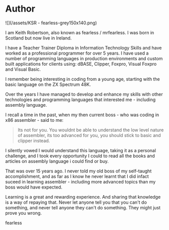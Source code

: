 # Author

![](/assets/KSR - fearless-grey150x140.png)

I am Keith Robertson, also known as fearless / mrfearless. I was born in Scotland but now live in Ireland.

I have a Teacher Trainer Diploma in Information Technology Skills and have worked as a professional programmer for over 5 years. I have used a number of programming languages in production environments and custom built applications for clients using: dBASE, Clipper, Foxpro, Visual Foxpro and Visual Basic.

I remember being interesting in coding from a young age, starting with the basic language on the ZX Spectrum 48K.

Over the years I have managed to develop and enhance my skills with other technologies and programming languages that interested me - including assembly language.

I recall a time in the past, when my then current boss - who was coding in x86 assembler - said to me:

> Its not for you. You wouldnt be able to understand the low level nature of assembler, its too advanced for you, you should stick to basic and clipper instead.

I silently vowed I would understand this language, taking it as a personal challenge, and I took every opportunity I could to read all the books and articles on assembly language i could find or buy.

That was over 15 years ago. I never told my old boss of my self-taught accomplishment, and as far as I know he never learnt that I did infact suceed in learning assembler - including more advanced topics than my boss would have expected.

Learning is a great and rewarding experience. And sharing that knowledge is a way of repaying that. Never let anyone tell you that you can't do something, and never tell anyone they can't do something. They might just prove you wrong.

fearless

